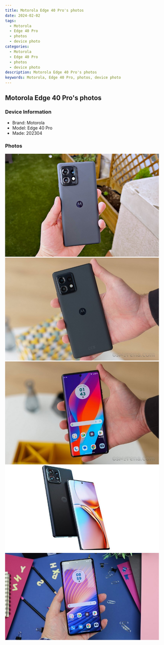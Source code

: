 ```yaml
---
title: Motorola Edge 40 Pro's photos
date: 2024-02-02
tags: 
  - Motorola
  - Edge 40 Pro
  - photos
  - device photo
categories: 
  - Motorola
  - Edge 40 Pro
  - photos
  - device photo
description: Motorola Edge 40 Pro's photos
keywords: Motorola, Edge 40 Pro, photos, device photo
---
```


## Motorola Edge 40 Pro's photos

### Device Information

- Brand: Motorola
- Model: Edge 40 Pro
- Made: 202304

### Photos

![/images/best-assets/devices/motorola/motorola-edge-40-pro/1.jpg](/images/best-assets/devices/motorola/motorola-edge-40-pro/1.jpg)
![/images/best-assets/devices/motorola/motorola-edge-40-pro/2.jpg](/images/best-assets/devices/motorola/motorola-edge-40-pro/2.jpg)
![/images/best-assets/devices/motorola/motorola-edge-40-pro/3.jpg](/images/best-assets/devices/motorola/motorola-edge-40-pro/3.jpg)
![/images/best-assets/devices/motorola/motorola-edge-40-pro/4.jpg](/images/best-assets/devices/motorola/motorola-edge-40-pro/4.jpg)
![/images/best-assets/devices/motorola/motorola-edge-40-pro/5.jpg](/images/best-assets/devices/motorola/motorola-edge-40-pro/5.jpg)
